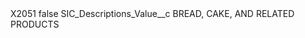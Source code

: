<?xml version="1.0" encoding="UTF-8"?>
<CustomMetadata xmlns="http://soap.sforce.com/2006/04/metadata" xmlns:xsi="http://www.w3.org/2001/XMLSchema-instance" xmlns:xsd="http://www.w3.org/2001/XMLSchema">
    <label>X2051</label>
    <protected>false</protected>
    <values>
        <field>SIC_Descriptions_Value__c</field>
        <value xsi:type="xsd:string">BREAD, CAKE, AND RELATED PRODUCTS</value>
    </values>
</CustomMetadata>
